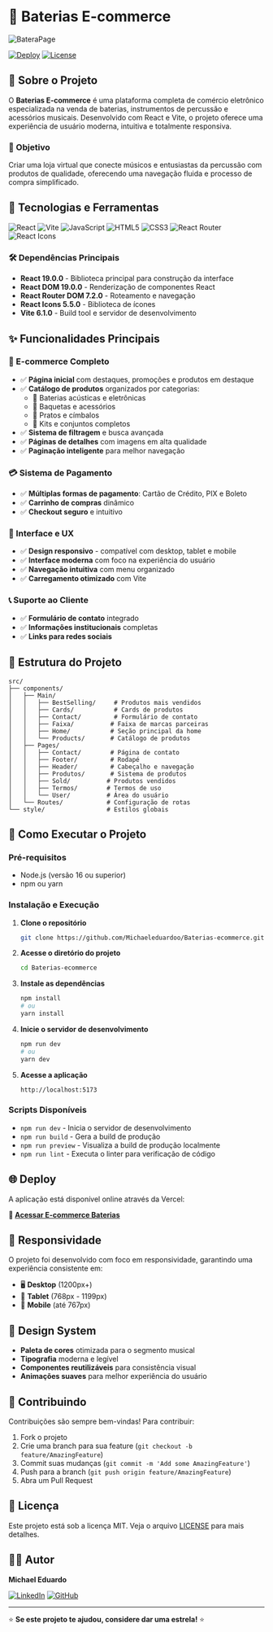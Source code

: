 # 🥁 Baterias E-commerce 

<div >

![BateraPage](https://github.com/user-attachments/assets/e4a5351c-e90b-48ae-b0ec-947980c64216)

[![Deploy](https://img.shields.io/badge/Deploy-Vercel-000000?style=for-the-badge&logo=vercel&logoColor=white)](https://baterias-ecommerce.vercel.app/)
[![License](https://img.shields.io/badge/License-MIT-blue.svg?style=for-the-badge)](LICENSE)

</div>

## 📌 Sobre o Projeto

O **Baterias E-commerce** é uma plataforma completa de comércio eletrônico especializada na venda de baterias, instrumentos de percussão e acessórios musicais. Desenvolvido com React e Vite, o projeto oferece uma experiência de usuário moderna, intuitiva e totalmente responsiva.

### 🎯 Objetivo
Criar uma loja virtual que conecte músicos e entusiastas da percussão com produtos de qualidade, oferecendo uma navegação fluida e processo de compra simplificado.

## 🚀 Tecnologias e Ferramentas

<div >

![React](https://img.shields.io/badge/React-20232A?style=for-the-badge&logo=react&logoColor=61DAFB)
![Vite](https://img.shields.io/badge/Vite-646CFF?style=for-the-badge&logo=vite&logoColor=FFD62E)
![JavaScript](https://img.shields.io/badge/JavaScript-F7DF1E?style=for-the-badge&logo=javascript&logoColor=black)
![HTML5](https://img.shields.io/badge/HTML5-E34F26?style=for-the-badge&logo=html5&logoColor=white)
![CSS3](https://img.shields.io/badge/CSS3-1572B6?style=for-the-badge&logo=css3&logoColor=white)
![React Router](https://img.shields.io/badge/React_Router-CA4245?style=for-the-badge&logo=react-router&logoColor=white)
![React Icons](https://img.shields.io/badge/React_Icons-61DAFB?style=for-the-badge&logo=react&logoColor=black)

</div>

### 🛠️ Dependências Principais
- **React 19.0.0** - Biblioteca principal para construção da interface
- **React DOM 19.0.0** - Renderização de componentes React
- **React Router DOM 7.2.0** - Roteamento e navegação
- **React Icons 5.5.0** - Biblioteca de ícones
- **Vite 6.1.0** - Build tool e servidor de desenvolvimento

## ✨ Funcionalidades Principais

### 🏪 E-commerce Completo
- ✅ **Página inicial** com destaques, promoções e produtos em destaque
- ✅ **Catálogo de produtos** organizados por categorias:
  - 🥁 Baterias acústicas e eletrônicas
  - 🥢 Baquetas e acessórios
  - 🔘 Pratos e címbalos
  - 🎒 Kits e conjuntos completos
- ✅ **Sistema de filtragem** e busca avançada
- ✅ **Páginas de detalhes** com imagens em alta qualidade
- ✅ **Paginação inteligente** para melhor navegação

### 💳 Sistema de Pagamento
- ✅ **Múltiplas formas de pagamento**: Cartão de Crédito, PIX e Boleto
- ✅ **Carrinho de compras** dinâmico
- ✅ **Checkout seguro** e intuitivo

### 🎨 Interface e UX
- ✅ **Design responsivo** - compatível com desktop, tablet e mobile
- ✅ **Interface moderna** com foco na experiência do usuário
- ✅ **Navegação intuitiva** com menu organizado
- ✅ **Carregamento otimizado** com Vite

### 📞 Suporte ao Cliente
- ✅ **Formulário de contato** integrado
- ✅ **Informações institucionais** completas
- ✅ **Links para redes sociais**

## 📁 Estrutura do Projeto

```
src/
├── components/
│   ├── Main/
│   │   ├── BestSelling/     # Produtos mais vendidos
│   │   ├── Cards/           # Cards de produtos
│   │   ├── Contact/         # Formulário de contato
│   │   ├── Faixa/          # Faixa de marcas parceiras
│   │   ├── Home/           # Seção principal da home
│   │   └── Products/       # Catálogo de produtos
│   ├── Pages/
│   │   ├── Contact/        # Página de contato
│   │   ├── Footer/         # Rodapé
│   │   ├── Header/         # Cabeçalho e navegação
│   │   ├── Produtos/       # Sistema de produtos
│   │   ├── Sold/          # Produtos vendidos
│   │   ├── Termos/        # Termos de uso
│   │   └── User/          # Área do usuário
│   └── Routes/            # Configuração de rotas
└── style/                 # Estilos globais
```

## 🔧 Como Executar o Projeto

### Pré-requisitos
- Node.js (versão 16 ou superior)
- npm ou yarn

### Instalação e Execução

1. **Clone o repositório**
   ```bash
   git clone https://github.com/Michaeleduardoo/Baterias-ecommerce.git
   ```

2. **Acesse o diretório do projeto**
   ```bash
   cd Baterias-ecommerce
   ```

3. **Instale as dependências**
   ```bash
   npm install
   # ou
   yarn install
   ```

4. **Inicie o servidor de desenvolvimento**
   ```bash
   npm run dev
   # ou
   yarn dev
   ```

5. **Acesse a aplicação**
   ```
   http://localhost:5173
   ```

### Scripts Disponíveis

- `npm run dev` - Inicia o servidor de desenvolvimento
- `npm run build` - Gera a build de produção
- `npm run preview` - Visualiza a build de produção localmente
- `npm run lint` - Executa o linter para verificação de código

## 🌐 Deploy

A aplicação está disponível online através da Vercel:

**🔗 [Acessar E-commerce Baterias](https://baterias-ecommerce.vercel.app/)**

## 📱 Responsividade

O projeto foi desenvolvido com foco em responsividade, garantindo uma experiência consistente em:

- 🖥️ **Desktop** (1200px+)
- 📱 **Tablet** (768px - 1199px)
- 📱 **Mobile** (até 767px)

## 🎨 Design System

- **Paleta de cores** otimizada para o segmento musical
- **Tipografia** moderna e legível
- **Componentes reutilizáveis** para consistência visual
- **Animações suaves** para melhor experiência do usuário

## 🤝 Contribuindo

Contribuições são sempre bem-vindas! Para contribuir:

1. Fork o projeto
2. Crie uma branch para sua feature (`git checkout -b feature/AmazingFeature`)
3. Commit suas mudanças (`git commit -m 'Add some AmazingFeature'`)
4. Push para a branch (`git push origin feature/AmazingFeature`)
5. Abra um Pull Request

## 📄 Licença

Este projeto está sob a licença MIT. Veja o arquivo [LICENSE](LICENSE) para mais detalhes.

## 👨‍💻 Autor

<div >

**Michael Eduardo**

[![LinkedIn](https://img.shields.io/badge/LinkedIn-0077B5?style=for-the-badge&logo=linkedin&logoColor=white)](https://www.linkedin.com/in/michael-eduardo/)
[![GitHub](https://img.shields.io/badge/GitHub-100000?style=for-the-badge&logo=github&logoColor=white)](https://github.com/Michaeleduardoo)

</div>

---

<div >

⭐ **Se este projeto te ajudou, considere dar uma estrela!** ⭐

</div>

